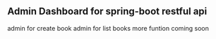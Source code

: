## Admin Dashboard for spring-boot restful api
admin for create book 
admin for  list books
more funtion coming soon
